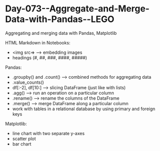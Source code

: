 # Day-073--Aggregate-and-Merge-Data-with-Pandas--LEGO
Aggregating and merging data with Pandas, Matplotlib

HTML Markdown in Notebooks:
- <img src=>    -->    embedding images 
- headings (#, ##, ###, ####, #####)

Pandas:
- .groupby() and .count()    -->    combined methods for aggregating data
- .value_counts()
- df[:-2], df[10:]    -->    slicing DataFrame (just like with lists)
- .agg()    -->    run an operation on a particular column
- .rename()    -->    rename the columns of the DataFrame
- .merge()    -->    merge DataFrame along a particular column
- work with tables in a relational database by using primary and foreign keys

Matplotlib:
- line chart with two separate y-axes
- scatter plot
- bar chart
